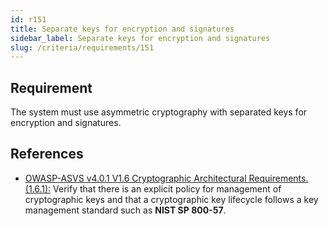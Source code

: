 ```yaml
---
id: r151
title: Separate keys for encryption and signatures
sidebar_label: Separate keys for encryption and signatures
slug: /criteria/requirements/151
---
```


## Requirement

The system must use asymmetric cryptography
with separated keys
for encryption and signatures.

## References

- [OWASP-ASVS v4.0.1 V1.6 Cryptographic Architectural Requirements.(1.6.1):](https://owasp.org/www-pdf-archive/OWASP_Application_Security_Verification_Standard_4.0-en.pdf)
Verify that there is an explicit policy
for management of cryptographic keys
and that a cryptographic key lifecycle follows
a key management standard
such as **NIST SP 800-57**.
